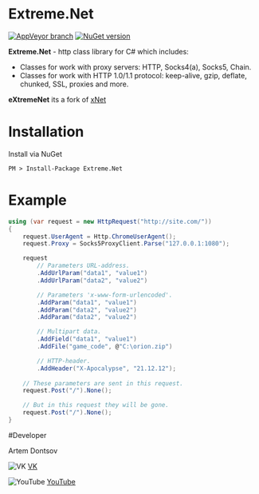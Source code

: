 # Extreme.Net

[![AppVeyor branch](https://img.shields.io/appveyor/ci/gruntjs/grunt/master.svg?maxAge=2592000)](https://ci.appveyor.com/project/extremecodetv/extremenet)
[![NuGet version](https://badge.fury.io/nu/eXtremeNet.svg)](https://badge.fury.io/nu/eXtremeNet)

**Extreme.Net** - http class library for C# which includes:
 * Classes for work with proxy servers: HTTP, Socks4(a), Socks5, Chain.
 * Classes for work with HTTP 1.0/1.1 protocol: keep-alive, gzip, deflate, chunked, SSL, proxies and more.

**eXtremeNet** its a fork of [xNet](https://github.com/X-rus/xNet)


# Installation
 
Install via NuGet
 
```
PM > Install-Package Extreme.Net
```
 
# Example
 
```csharp 
using (var request = new HttpRequest("http://site.com/"))
{
    request.UserAgent = Http.ChromeUserAgent();
    request.Proxy = Socks5ProxyClient.Parse("127.0.0.1:1080");

    request
        // Parameters URL-address.
        .AddUrlParam("data1", "value1")
        .AddUrlParam("data2", "value2")

        // Parameters 'x-www-form-urlencoded'.
        .AddParam("data1", "value1")
        .AddParam("data2", "value2")
        .AddParam("data2", "value2")

        // Multipart data.
        .AddField("data1", "value1")
        .AddFile("game_code", @"C:\orion.zip")

        // HTTP-header.
        .AddHeader("X-Apocalypse", "21.12.12");
        
    // These parameters are sent in this request.
    request.Post("/").None();

    // But in this request they will be gone.
    request.Post("/").None();
}
```

#Developer

Artem Dontsov

![VK](https://vk.com/images/faviconnew.ico?3) [VK](https://vk.com/extremecodetv)

![YouTube](https://s.ytimg.com/yts/img/favicon-vflz7uhzw.ico) [YouTube](https://www.youtube.com/channel/UCBNlINWfd08qgDkUTaUY4_w)
